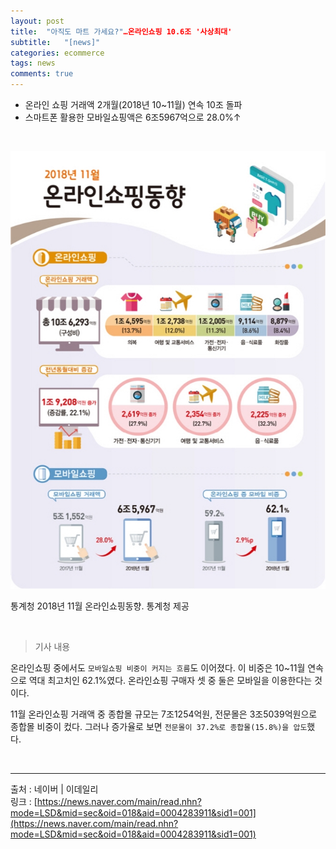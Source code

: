 ```yaml
---
layout: post
title:  "아직도 마트 가세요?"…온라인쇼핑 10.6조 '사상최대'
subtitle:   "[news]"
categories: ecommerce
tags: news
comments: true
---
```


- 온라인 쇼핑 거래액 2개월(2018년 10~11월) 연속 10조 돌파  
- 스마트폰 활용한 모바일쇼핑액은 6조5967억으로 28.0%↑

<br>


[![news_20190102-s1](/assets/img/devlog/201901/news_20190102.jpg)]()

통계청 2018년 11월 온라인쇼핑동향. 통계청 제공

<br>


> 기사 내용

온라인쇼핑 중에서도 `모바일쇼핑 비중이 커지는 흐름`도 이어졌다. 이 비중은 10~11월 연속으로 역대 최고치인 62.1%였다. 온라인쇼핑 구매자 셋 중 둘은 모바일을 이용한다는 것이다.  

11월 온라인쇼핑 거래액 중 종합몰 규모는 7조1254억원, 전문몰은 3조5039억원으로 종합몰 비중이 컸다. 그러나 증가율로 보면 `전문몰이 37.2%로 종합몰(15.8%)을 압도`했다.

<br>


---
출처 : 네이버 | 이데일리  
링크 : [https://news.naver.com/main/read.nhn?mode=LSD&mid=sec&oid=018&aid=0004283911&sid1=001](https://news.naver.com/main/read.nhn?mode=LSD&mid=sec&oid=018&aid=0004283911&sid1=001)
